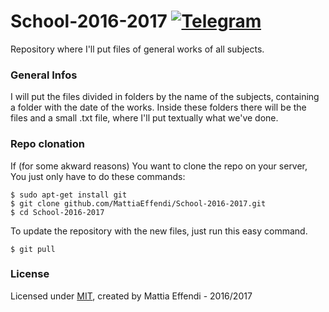 # School-2016-2017 [![Telegram](https://img.shields.io/badge/Telegram-@iDoppioclick-blue.svg?style=flat)](https://t.me/iDoppioclick)
Repository where I'll put files of general works of all subjects.

### General Infos
I will put the files divided in folders by the name of the subjects, containing a folder with the date of the works.
Inside these folders there will be the files and a small .txt file, where I'll put textually what we've done.

### Repo clonation
If (for some akward reasons) You want to clone the repo on your server, You just only have to do these commands:

    $ sudo apt-get install git
    $ git clone github.com/MattiaEffendi/School-2016-2017.git
    $ cd School-2016-2017

To update the repository with the new files, just run this easy command.

    $ git pull

### License
Licensed under [MIT](https://opensource.org/licenses/MIT), created by Mattia Effendi - 2016/2017
